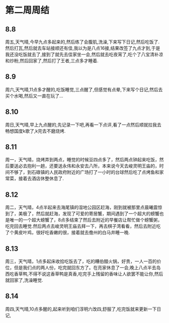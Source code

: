 # 第二周周结

## 8.8
  周五,天气晴,今早九点多起来的,然后练了会腹肌,洗澡,下来写下日记,然后吃饭了.然后打瓦,然后就去车站接顺还有佳,我以为是八点16接,结果改签了九点才到,于是我还没吃饭就去了,接到了就先去佳家坐一会,然后就去吃夜宵了,吃个了八宝清补凉和炒粉,然后回家了,然后打了王者,三点多才睡着.
## 8.9
  周六,天气晴,11点多才醒的,吃饭睡觉,三点醒了,但感觉有点晕,下来写个日记,然后去买个水喝,然后又一直在玩了...
## 8.10  
  周日,天气晴,早上九点醒的,先记录一下吧,再看一下点评,看了一点然后顺就拉我去畅想国度k歌了,k完去不磨烧烤.
## 8.11
  周一，天气晴，烧烤弄到两点，睡觉的时候豆四点多了，然后两点钟起来吃饭，然后要送必去抱利一趟，还要送永伟和永安去八所，本来说今天去峻灵明王庙的，时间不够了，到石碌镇的人民政府附近的广场打了一小时的台球然后吃了点烤鱼和家常菜，接着去酒店休整休息了.
## 8.12
  周二，天气晴，4点半起来去海尾镇的湿地公园区赶海，刚到就被那里点晨曦震惊到了，美极了，然后就赶海，发现了可爱的寄居蟹，期间遇到了一个超大的螃蟹也是唯一的一个超大螃蟹了，8点多结束了然后去附近的早餐店让帮忙做个螃蟹粥，吃完回去睡觉.然后两点去峻灵明王庙去拜一下，再去棋子湾看看，然后去附近吃了个黄皮叶鸡，很好吃香嫩的很，接着就去儋州的白马井睡一晚.
## 8.13
  周三，天气晴，1点多起床收拾吃饭去了，吃的糟伯醋火锅，好贵，一人一百的价位，但是我们点的两人份，吃完就回东方了。在亮家休息了一会,晚上八点半去岛西吃香草鸭,不得不说这香草鸭是真香,吃完手上残留的香味让人欲罢不能让你,然后就回家了,洗澡睡觉.
## 8.14
  周四,天气晴,10点多醒的,起来听到咱们淳明六改四,舒服了,吃完饭就来更新一下日记,
